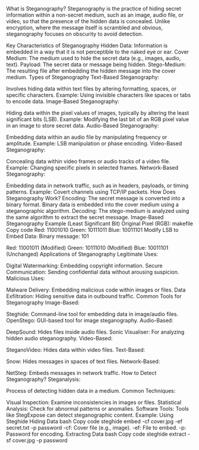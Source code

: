 What is Steganography?
Steganography is the practice of hiding secret information within a non-secret medium, such as an image, audio file, or video, so that the presence of the hidden data is concealed. Unlike encryption, where the message itself is scrambled and obvious, steganography focuses on obscurity to avoid detection.

Key Characteristics of Steganography
Hidden Data: Information is embedded in a way that it is not perceptible to the naked eye or ear.
Cover Medium: The medium used to hide the secret data (e.g., images, audio, text).
Payload: The secret data or message being hidden.
Stego-Medium: The resulting file after embedding the hidden message into the cover medium.
Types of Steganography
Text-Based Steganography:

Involves hiding data within text files by altering formatting, spaces, or specific characters.
Example: Using invisible characters like spaces or tabs to encode data.
Image-Based Steganography:

Hiding data within the pixel values of images, typically by altering the least significant bits (LSB).
Example: Modifying the last bit of an RGB pixel value in an image to store secret data.
Audio-Based Steganography:

Embedding data within an audio file by manipulating frequency or amplitude.
Example: LSB manipulation or phase encoding.
Video-Based Steganography:

Concealing data within video frames or audio tracks of a video file.
Example: Changing specific pixels in selected frames.
Network-Based Steganography:

Embedding data in network traffic, such as in headers, payloads, or timing patterns.
Example: Covert channels using TCP/IP packets.
How Does Steganography Work?
Encoding:
The secret message is converted into a binary format.
Binary data is embedded into the cover medium using a steganographic algorithm.
Decoding:
The stego-medium is analyzed using the same algorithm to extract the secret message.
Image-Based Steganography Example (Least Significant Bit)
Original Pixel (RGB):
makefile
Copy code
Red:   11001010
Green: 10111011
Blue:  10011101
Modify LSB to Embed Data:
Binary message: 101

Red: 11001011 (Modified)
Green: 10111010 (Modified)
Blue: 10011101 (Unchanged)
Applications of Steganography
Legitimate Uses:

Digital Watermarking: Embedding copyright information.
Secure Communication: Sending confidential data without arousing suspicion.
Malicious Uses:

Malware Delivery: Embedding malicious code within images or files.
Data Exfiltration: Hiding sensitive data in outbound traffic.
Common Tools for Steganography
Image-Based:

Steghide: Command-line tool for embedding data in image/audio files.
OpenStego: GUI-based tool for image steganography.
Audio-Based:

DeepSound: Hides files inside audio files.
Sonic Visualiser: For analyzing hidden audio steganography.
Video-Based:

SteganoVideo: Hides data within video files.
Text-Based:

Snow: Hides messages in spaces of text files.
Network-Based:

NetSteg: Embeds messages in network traffic.
How to Detect Steganography?
Steganalysis:

Process of detecting hidden data in a medium.
Common Techniques:

Visual Inspection: Examine inconsistencies in images or files.
Statistical Analysis: Check for abnormal patterns or anomalies.
Software Tools: Tools like StegExpose can detect steganographic content.
Example: Using Steghide
Hiding Data
bash
Copy code
steghide embed -cf cover.jpg -ef secret.txt -p password
-cf: Cover file (e.g., image).
-ef: File to embed.
-p: Password for encoding.
Extracting Data
bash
Copy code
steghide extract -sf cover.jpg -p password